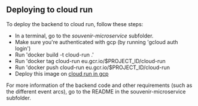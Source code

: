 ## Deploying to cloud run

To deploy the backend to cloud run, follow these steps:

- In a terminal, go to the *souvenir-microservice* subfolder.
- Make sure you're authenticated with gcp (by running 'gcloud auth login')
- Run 'docker build -t cloud-run .'
- Run 'docker tag cloud-run eu.gcr.io/$PROJECT_ID/cloud-run
- Run 'docker push cloud-run eu.gcr.io/$PROJECT_ID/cloud-run
- Deploy this image on [cloud run in gcp](https://cloud.google.com/run/docs/deploying) 

For more information of the backend code and other requirements (such as the different event arcs), go to the README in the souvenir-microservice subfolder.